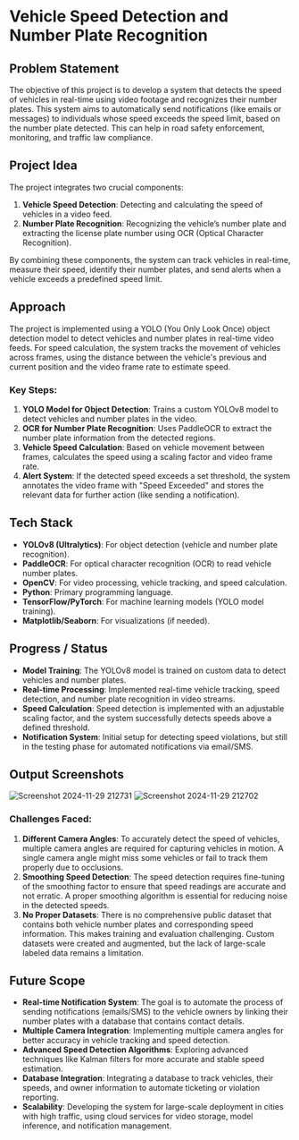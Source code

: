 # Vehicle Speed Detection and Number Plate Recognition

## Problem Statement
The objective of this project is to develop a system that detects the speed of vehicles in real-time using video footage and recognizes their number plates. This system aims to automatically send notifications (like emails or messages) to individuals whose speed exceeds the speed limit, based on the number plate detected. This can help in road safety enforcement, monitoring, and traffic law compliance.

## Project Idea
The project integrates two crucial components:
1. **Vehicle Speed Detection**: Detecting and calculating the speed of vehicles in a video feed.
2. **Number Plate Recognition**: Recognizing the vehicle’s number plate and extracting the license plate number using OCR (Optical Character Recognition).
  
By combining these components, the system can track vehicles in real-time, measure their speed, identify their number plates, and send alerts when a vehicle exceeds a predefined speed limit.


## Approach
The project is implemented using a YOLO (You Only Look Once) object detection model to detect vehicles and number plates in real-time video feeds. For speed calculation, the system tracks the movement of vehicles across frames, using the distance between the vehicle's previous and current position and the video frame rate to estimate speed.

### Key Steps:
1. **YOLO Model for Object Detection**: Trains a custom YOLOv8 model to detect vehicles and number plates in the video.
2. **OCR for Number Plate Recognition**: Uses PaddleOCR to extract the number plate information from the detected regions.
3. **Vehicle Speed Calculation**: Based on vehicle movement between frames, calculates the speed using a scaling factor and video frame rate.
4. **Alert System**: If the detected speed exceeds a set threshold, the system annotates the video frame with "Speed Exceeded" and stores the relevant data for further action (like sending a notification).

## Tech Stack
- **YOLOv8 (Ultralytics)**: For object detection (vehicle and number plate recognition).
- **PaddleOCR**: For optical character recognition (OCR) to read vehicle number plates.
- **OpenCV**: For video processing, vehicle tracking, and speed calculation.
- **Python**: Primary programming language.
- **TensorFlow/PyTorch**: For machine learning models (YOLO model training).
- **Matplotlib/Seaborn**: For visualizations (if needed).
  
## Progress / Status
- **Model Training**: The YOLOv8 model is trained on custom data to detect vehicles and number plates.
- **Real-time Processing**: Implemented real-time vehicle tracking, speed detection, and number plate recognition in video streams.
- **Speed Calculation**: Speed detection is implemented with an adjustable scaling factor, and the system successfully detects speeds above a defined threshold.
- **Notification System**: Initial setup for detecting speed violations, but still in the testing phase for automated notifications via email/SMS.

## Output Screenshots
![Screenshot 2024-11-29 212731](https://github.com/user-attachments/assets/3bf4da8b-c8f1-4f43-9d2b-bd01a63c10af)
![Screenshot 2024-11-29 212702](https://github.com/user-attachments/assets/ae2481dd-832e-4624-997d-8b9290184339)

### Challenges Faced:
1. **Different Camera Angles**: To accurately detect the speed of vehicles, multiple camera angles are required for capturing vehicles in motion. A single camera angle might miss some vehicles or fail to track them properly due to occlusions.
2. **Smoothing Speed Detection**: The speed detection requires fine-tuning of the smoothing factor to ensure that speed readings are accurate and not erratic. A proper smoothing algorithm is essential for reducing noise in the detected speeds.
3. **No Proper Datasets**: There is no comprehensive public dataset that contains both vehicle number plates and corresponding speed information. This makes training and evaluation challenging. Custom datasets were created and augmented, but the lack of large-scale labeled data remains a limitation.

## Future Scope
- **Real-time Notification System**: The goal is to automate the process of sending notifications (emails/SMS) to the vehicle owners by linking their number plates with a database that contains contact details.
- **Multiple Camera Integration**: Implementing multiple camera angles for better accuracy in vehicle tracking and speed detection.
- **Advanced Speed Detection Algorithms**: Exploring advanced techniques like Kalman filters for more accurate and stable speed estimation.
- **Database Integration**: Integrating a database to track vehicles, their speeds, and owner information to automate ticketing or violation reporting.
- **Scalability**: Developing the system for large-scale deployment in cities with high traffic, using cloud services for video storage, model inference, and notification management.
